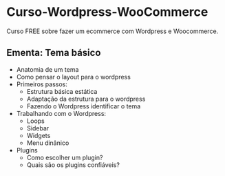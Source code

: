# Curso-Wordpress-WooCommerce

Curso FREE sobre fazer um ecommerce com Wordpress e Woocommerce.

## Ementa: Tema básico
- Anatomia de um tema
- Como pensar o layout para o wordpress
- Primeiros passos:
    - Estrutura básica estática
    - Adaptação da estrutura para o wordpress
    - Fazendo o Wordpress identificar o tema
- Trabalhando com o Wordpress:
    - Loops
    - Sidebar
    - Widgets
    - Menu dinânico
- Plugins
    - Como escolher um plugin?
    - Quais são os plugins confiáveis?
